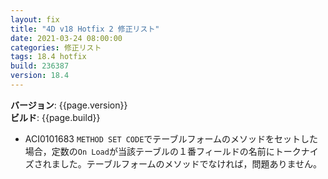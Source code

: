 ```yaml
--- 
layout: fix
title: "4D v18 Hotfix 2 修正リスト"
date: 2021-03-24 08:00:00
categories: 修正リスト
tags: 18.4 hotfix
build: 236387
version: 18.4
--- 
```


**バージョン**: {{page.version}}  
**ビルド**: {{page.build}}  

* ACI0101683 `METHOD SET CODE`でテーブルフォームのメソッドをセットした場合，定数の`On Load`が当該テーブルの１番フィールドの名前にトークナイズされました。テーブルフォームのメソッドでなければ，問題ありません。
